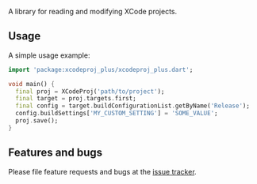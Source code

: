 A library for reading and modifying XCode projects.



## Usage

A simple usage example:

```dart
import 'package:xcodeproj_plus/xcodeproj_plus.dart';

void main() {
  final proj = XCodeProj('path/to/project');
  final target = proj.targets.first;
  final config = target.buildConfigurationList.getByName('Release');
  config.buildSettings['MY_CUSTOM_SETTING'] = 'SOME_VALUE';
  proj.save();
}
```

## Features and bugs

Please file feature requests and bugs at the [issue tracker][tracker].

[tracker]: https://github.com/open-ci-io/xcodeproj_plus
